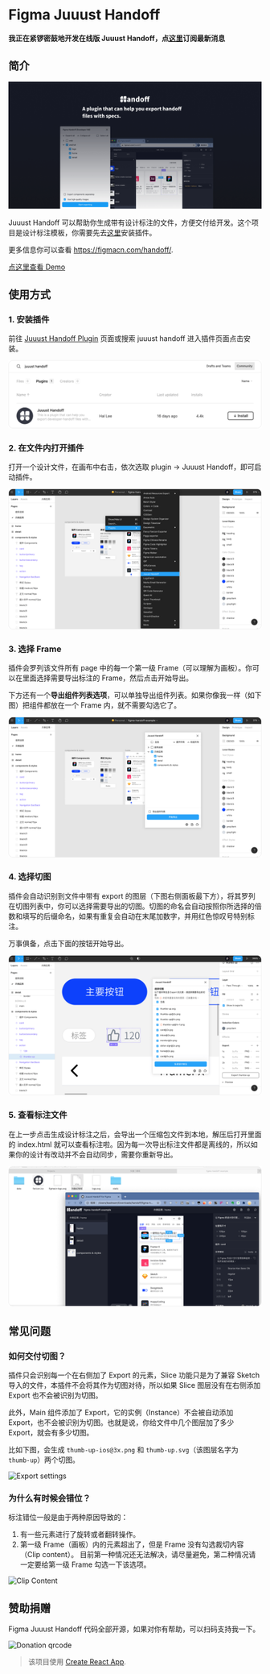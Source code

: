 # Figma Juuust Handoff

**我正在紧锣密鼓地开发在线版 Juuust Handoff，点[这里](https://heron.design)订阅最新消息**

## 简介

<img alt="Overview" src="./imgs/overview.png"/>

Juuust Handoff 可以帮助你生成带有设计标注的文件，方便交付给开发。这个项目是设计标注模板，你需要先去[这里](https://www.figma.com/community/plugin/830051293378016221/Juuust-Handoff)安装插件。

更多信息你可以查看 https://figmacn.com/handoff/.

[点这里查看 Demo](https://figmacn.com/handoff?demo=1)

## 使用方式

### 1. 安装插件
前往 [Juuust Handoff Plugin](https://www.figma.com/community/plugin/830051293378016221/Juuust-Handoff) 页面或搜索 juuust handoff 进入插件页面点击安装。

<img alt="Install plugin" src="./imgs/install.png"/>

### 2. 在文件内打开插件
打开一个设计文件，在画布中右击，依次选取 plugin -> Juuust Handoff，即可启动插件。

<img alt="Run plugin" src="./imgs/run.png"/>

### 3. 选择 Frame
插件会罗列该文件所有 page 中的每一个第一级 Frame（可以理解为画板）。你可以在里面选择需要导出标注的 Frame，然后点击开始导出。

下方还有一个**导出组件列表选项**，可以单独导出组件列表。如果你像我一样（如下图）把组件都放在一个 Frame 内，就不需要勾选它了。

<img alt="Select frames" src="./imgs/select.png"/>

### 4. 选择切图
插件会自动识别到文件中带有 export 的图层（下图右侧面板最下方），将其罗列在切图列表中，你可以选择需要导出的切图。切图的命名会自动按照你所选择的倍数和填写的后缀命名，如果有重复会自动在末尾加数字，并用红色惊叹号特别标注。

万事俱备，点击下面的按钮开始导出。

<img alt="Select frames" src="./imgs/export.png"/>

### 5. 查看标注文件
在上一步点击生成设计标注之后，会导出一个压缩包文件到本地，解压后打开里面的 index.html 就可以查看标注啦。因为每一次导出标注文件都是离线的，所以如果你的设计有改动并不会自动同步，需要你重新导出。

<img alt="Select frames" src="./imgs/view.png"/>

## 常见问题

### 如何交付切图？
插件只会识别每一个在右侧加了 Export 的元素，Slice 功能只是为了兼容 Sketch 导入的文件，本插件不会将其作为切图对待，所以如果 Slice 图层没有在右侧添加 Export 也不会被识别为切图。

此外，Main 组件添加了 Export，它的实例（Instance）不会被自动添加 Export，也不会被识别为切图。也就是说，你给文件中几个图层加了多少 Export，就会有多少切图。

比如下图，会生成 `thumb-up-ios@3x.png` 和 `thumb-up.svg`（该图层名字为 `thumb-up`）两个切图。

<img alt="Export settings" src="./imgs/exports.png" width="360"/>

### 为什么有时候会错位？
标注错位一般是由于两种原因导致的：
1. 有一些元素进行了旋转或者翻转操作。
2. 第一级 Frame（画板）内的元素超出了，但是 Frame 没有勾选裁切内容（Clip content）。
目前第一种情况还无法解决，请尽量避免，第二种情况请一定要给第一级 Frame 勾选一下该选项。

<img alt="Clip Content" src="./imgs/clip-content.png" width="360"/>

## 赞助捐赠
Figma Juuust Handoff 代码全部开源，如果对你有帮助，可以扫码支持我一下。

<img alt="Donation qrcode" src="./imgs/coffee-qrcode.jpg" width="360"/>

>该项目使用 [Create React App](https://github.com/facebook/create-react-app).
